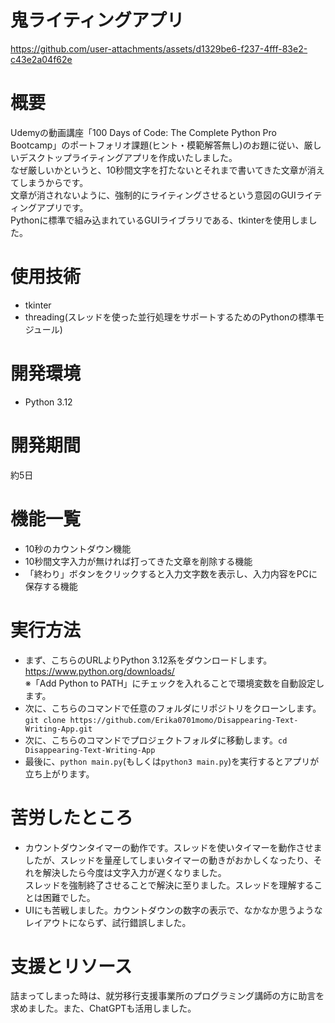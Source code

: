 # 鬼ライティングアプリ





https://github.com/user-attachments/assets/d1329be6-f237-4fff-83e2-c43e2a04f62e
# 概要
Udemyの動画講座「100 Days of Code: The Complete Python Pro Bootcamp」のポートフォリオ課題(ヒント・模範解答無し)のお題に従い、厳しいデスクトップライティングアプリを作成いたしました。<br>
なぜ厳しいかというと、10秒間文字を打たないとそれまで書いてきた文章が消えてしまうからです。<br>
文章が消されないように、強制的にライティングさせるという意図のGUIライティングアプリです。<br>
Pythonに標準で組み込まれているGUIライブラリである、tkinterを使用しました。
# 使用技術
- tkinter
- threading(スレッドを使った並行処理をサポートするためのPythonの標準モジュール)
# 開発環境
- Python 3.12
# 開発期間
約5日
# 機能一覧
- 10秒のカウントダウン機能
- 10秒間文字入力が無ければ打ってきた文章を削除する機能
- 「終わり」ボタンをクリックすると入力文字数を表示し、入力内容をPCに保存する機能
# 実行方法
- まず、こちらのURLよりPython 3.12系をダウンロードします。https://www.python.org/downloads/<br>
  ※「Add Python to PATH」にチェックを入れることで環境変数を自動設定します。
- 次に、こちらのコマンドで任意のフォルダにリポジトリをクローンします。`git clone https://github.com/Erika0701momo/Disappearing-Text-Writing-App.git`
- 次に、こちらのコマンドでプロジェクトフォルダに移動します。`cd Disappearing-Text-Writing-App`
- 最後に、`python main.py`(もしくは`python3 main.py`)を実行するとアプリが立ち上がります。
# 苦労したところ
- カウントダウンタイマーの動作です。スレッドを使いタイマーを動作させましたが、スレッドを量産してしまいタイマーの動きがおかしくなったり、それを解決したら今度は文字入力が遅くなりました。<br>
スレッドを強制終了させることで解決に至りました。スレッドを理解することは困難でした。
- UIにも苦戦しました。カウントダウンの数字の表示で、なかなか思うようなレイアウトにならず、試行錯誤しました。
# 支援とリソース
詰まってしまった時は、就労移行支援事業所のプログラミング講師の方に助言を求めました。また、ChatGPTも活用しました。

